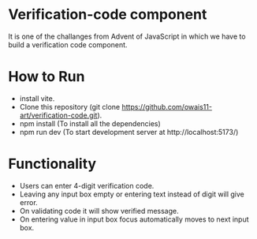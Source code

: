 # Verification-code component

It is one of the challanges from Advent of JavaScript in which we have to build a verification code component.

# How to Run

- install vite.
- Clone this repository (git clone https://github.com/owais11-art/verification-code.git).
- npm install (To install all the dependencies)
- npm run dev (To start development server at http://localhost:5173/)

# Functionality

- Users can enter 4-digit verification code.
- Leaving any input box empty or entering text instead of digit will give error.
- On validating code it will show verified message.
- On entering value in input box focus automatically moves to next input box.

